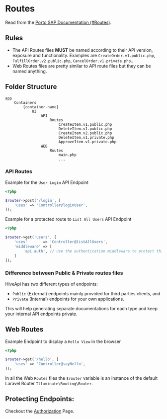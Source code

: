 # Routes 

Read from the [Porto SAP Documentation (#Routes)](https://github.com/Mahmoudz/Porto#Routes).

## Rules

- The API Routes files **MUST** be named according to their API version, exposure and functionality. Examples are 
`CreateOrder.v1.public.php`, `FulfillOrder.v2.public.php`, `CancelOrder.v1.private.php`...
- Web Routes files are pretty similar to API route files but they can be named anything.

## Folder Structure

```
app
    Containers
        {container-name}
            UI
                API
                    Routes
                        CreateItem.v1.public.php
                        DeleteItem.v1.public.php
                        CreateItem.v2.public.php
                        DeleteItem.v1.private.php
                        ApproveItem.v1.private.php
                WEB
                    Routes
                        main.php
                        ...
```

### API Routes

Example for the `User Login` API Endpoint

```php
<?php

$router->post('/login', [
    'uses' => 'Controller@loginUser',
]);
```

Example for a protected route to `List All Users` API Endpoint

```php
<?php

$router->get('users', [
    'uses'       => 'Controller@listAllUsers',
    'middleware' => [
        'api.auth', // use the authentication middleware to protect this endpoint!
    ]
]);
```

### Difference between Public & Private routes files

HiveApi has two different types of endpoints:
- `Public` (External) endpoints mainly provided for third parties clients, and 
- `Private` (Internal) endpoints for your own applications.

This will help generating separate documentations for each type and keep your internal API endpoints private.

## Web Routes

Example Endpoint to display a `Hello View` in the browser

```php
<?php

$router->get('/hello', [
    'uses' => 'Controller@sayHello',
]);
```

In all the Web `Routes` files the `$router` variable is an instance of the default Laravel Router `Illuminate\Routing\Router`.

## Protecting Endpoints:

Checkout the [Authorization](./../features/authorization) Page.
